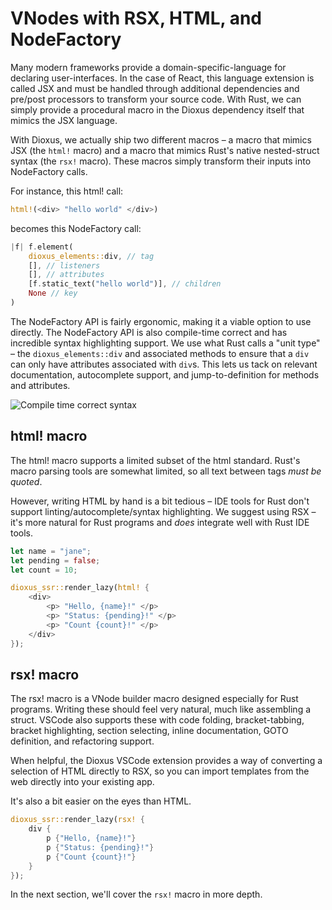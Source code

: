 # VNodes with RSX, HTML, and NodeFactory

Many modern frameworks provide a domain-specific-language for declaring user-interfaces. In the case of React, this language extension is called JSX and must be handled through additional dependencies and pre/post processors to transform your source code. With Rust, we can simply provide a procedural macro in the Dioxus dependency itself that mimics the JSX language.

With Dioxus, we actually ship two different macros – a macro that mimics JSX (the `html!` macro) and a macro that mimics Rust's native nested-struct syntax (the `rsx!` macro). These macros simply transform their inputs into NodeFactory calls.

For instance, this html! call:
```rust
html!(<div> "hello world" </div>)
```
becomes this NodeFactory call:
```rust
|f| f.element(
    dioxus_elements::div, // tag
    [], // listeners
    [], // attributes
    [f.static_text("hello world")], // children
    None // key
)
```
The NodeFactory API is fairly ergonomic, making it a viable option to use directly. The NodeFactory API is also compile-time correct and has incredible syntax highlighting support. We use what Rust calls a "unit type" – the `dioxus_elements::div` and associated methods to ensure that a `div` can only have attributes associated with `div`s. This lets us tack on relevant documentation, autocomplete support, and jump-to-definition for methods and attributes.

![Compile time correct syntax](../images/compiletimecorrect.png)

## html! macro

The html! macro supports a limited subset of the html standard. Rust's macro parsing tools are somewhat limited, so all text between tags _must be quoted_.

However, writing HTML by hand is a bit tedious – IDE tools for Rust don't support linting/autocomplete/syntax highlighting. We suggest using RSX – it's more natural for Rust programs and _does_ integrate well with Rust IDE tools.

```rust
let name = "jane";
let pending = false;
let count = 10;

dioxus_ssr::render_lazy(html! {
    <div>
        <p> "Hello, {name}!" </p>
        <p> "Status: {pending}!" </p>
        <p> "Count {count}!" </p>
    </div>
});
```

## rsx! macro

The rsx! macro is a VNode builder macro designed especially for Rust programs. Writing these should feel very natural, much like assembling a struct. VSCode also supports these with code folding, bracket-tabbing, bracket highlighting, section selecting, inline documentation, GOTO definition, and refactoring support.

When helpful, the Dioxus VSCode extension provides a way of converting a selection of HTML directly to RSX, so you can import templates from the web directly into your existing app.

It's also a bit easier on the eyes than HTML.

```rust
dioxus_ssr::render_lazy(rsx! {
    div {
        p {"Hello, {name}!"}
        p {"Status: {pending}!"}
        p {"Count {count}!"}
    }
});
```

In the next section, we'll cover the `rsx!` macro in more depth.
